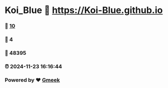 # Koi_Blue :link: https://Koi-Blue.github.io 
### :page_facing_up: [10](https://Koi-Blue.github.io/tag.html) 
### :speech_balloon: 4 
### :hibiscus: 48395 
### :alarm_clock: 2024-11-23 16:16:44 
### Powered by :heart: [Gmeek](https://github.com/Meekdai/Gmeek)
